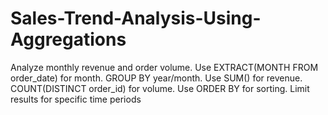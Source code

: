 # Sales-Trend-Analysis-Using-Aggregations
Analyze monthly revenue and order volume.
 Use EXTRACT(MONTH FROM order_date) for month.
 GROUP BY year/month.
 Use SUM() for revenue.
 COUNT(DISTINCT order_id) for volume.
 Use ORDER BY for sorting.
 Limit results for specific time periods
